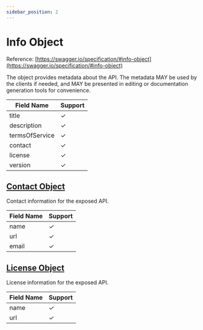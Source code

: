```yaml
---
sidebar_position: 2
---
```


# Info Object
Reference: [https://swagger.io/specification/#info-object](https://swagger.io/specification/#info-object)

The object provides metadata about the API. The metadata MAY be used by the clients if needed, and MAY be presented in editing or documentation generation tools for convenience.

| Field Name     | Support |
|----------------|---------|
| title          | ✓       |
| description    | ✓       |
| termsOfService | ✓       |
| contact        | ✓       |
| license        | ✓       |
| version        | ✓       |

## [Contact Object](https://swagger.io/specification/#contact-object)
Contact information for the exposed API.

| Field Name | Support |
|------------|---------|
| name       | ✓       |
| url        | ✓       |
| email      | ✓       |

## [License Object](https://swagger.io/specification/#license-object)
License information for the exposed API.

| Field Name | Support |
|------------|---------|
| name       | ✓       |
| url        | ✓       |
